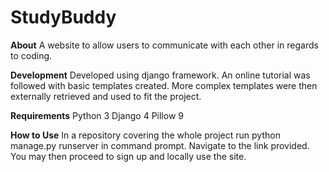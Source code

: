 # StudyBuddy

**About**
A website to allow users to communicate with each other in regards to coding. 

**Development**
Developed using django framework. An online tutorial was followed with basic templates created.
More complex templates were then externally retrieved and used to fit the project.

**Requirements**
Python 3
Django 4
Pillow 9

**How to Use**
In a repository covering the whole project run python manage.py runserver in command prompt. Navigate to the link provided. 
You may then proceed to sign up and locally use the site.
